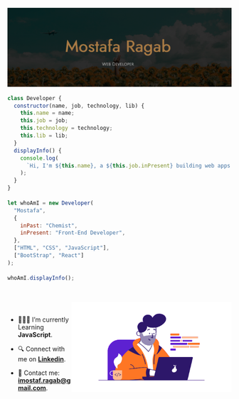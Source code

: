 ![Profile Cover](./assets/Cover.png)


```javascript
class Developer {
  constructor(name, job, technology, lib) {
    this.name = name;
    this.job = job;
    this.technology = technology;
    this.lib = lib;
  }
  displayInfo() {
    console.log(
      `Hi, I'm ${this.name}, a ${this.job.inPresent} building web apps with ${this.technology.join(", ")}, ${this.lib.join(", ")}.`
    );
  }
}

let whoAmI = new Developer(
  "Mostafa",
  {
    inPast: "Chemist",
    inPresent: "Front-End Developer",
  },
  ["HTML", "CSS", "JavaScript"],
  ["BootStrap", "React"]
);

whoAmI.displayInfo();
```

##

<br>

<img align="right" alt="GIF" src="./assets/freelance-developer-working-on-laptop.gif" width="360px"/>

<br>

- 🧑🏻‍💻 I’m currently Learning **JavaScript**.

- 🔍 Connect with me on [**Linkedin**](https://www.linkedin.com/in/imostafarh/).

- 📨 Contact me: **imostaf.ragab@gmail.com**.

<br>
<br>
